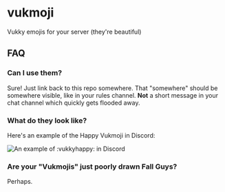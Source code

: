 # vukmoji
Vukky emojis for your server (they're beautiful)

## FAQ

### Can I use them?
Sure! Just link back to this repo somewhere.
That "somewhere" should be somewhere visible, like in your rules channel.
**Not** a short message in your chat channel which quickly gets flooded away.

### What do they look like?
Here's an example of the Happy Vukmoji in Discord:

![An example of :vukkyhappy: in Discord](https://i.imgur.com/prj4E8T.png)

### Are your "Vukmojis" just poorly drawn Fall Guys?
Perhaps.
